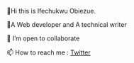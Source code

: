 👋Hi this is <span class="mark">Ifechukwu Obiezue</span>.

🤔A <span class="mark">Web developer</span> and A
<span color="red">technical writer</span>

💞️ I’m open to collaborate

📫 How to reach me :
[<span class="mark">Twitter</span>](https://twitter.com/ceedotech)


<!---
CeedoTech/CeedoTech is a ✨ special ✨ repository because its `README.md` (this file) appears on your GitHub profile.
You can click the Preview link to take a look at your changes.
--->
